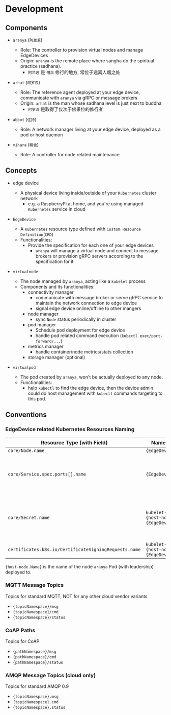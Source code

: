 # Development

## Components

- `aranya` (`阿兰若`)
  - Role: The controller to provision virtual nodes and manage EdgeDevices
  - Origin: `aranya` is the remote place where sangha do the spiritual practice (sadhana).
    - `阿兰若` 是 `僧众` 修行的地方, 常位于远离人烟之处

- `arhat` (`阿罗汉`)
  - Role: The reference agent deployed at your edge device, communicate with `aranya` via gRPC or message brokers
  - Origin: `arhat` is the man whose sadhana level is just next to buddha
    - `阿罗汉` 是取得了仅次于佛果位的修行者

- `abbot` (`住持`)
  - Role: A network manager living at your edge device, deployed as a pod or host daemon

- `vihara` (`精舍`)
  - Role: A controller for node related maintenance

## Concepts

- edge device
  - A physical device living inside/outside of your `Kubernetes` cluster network
    - e.g. a RaspberryPi at home, and you're using managed `Kubernetes` service in cloud

- `EdgeDevice`
  - A `Kubernetes` resource type defined with `Custom Resource Definition`(`CRD`)
  - Functionalities:
    - Provide the specification for each one of your edge devices
      - `aranya` will manage a virtual node and connect to message brokers or provision gRPC servers according to the specification for it

- `virtualnode`
  - The node managed by `aranya`, acting like a `kubelet` process
  - Components and its functionalities:
    - connectivity manager
      - communicate with message broker or serve gRPC service to maintain the network connection to edge device
      - signal edge device online/offline to other mangers
    - node manager
      - sync `Node` status periodically in cluster
    - pod manager
      - Schedule pod deployment for edge device
      - handle pod related command execution (`kubectl exec/port-forward/...`)
    - metrics manager
      - handle container/node metrics/stats collection
    - storage manager (optional)

- `virtualpod`
  - The pod created by `aranya`, won't be actually deployed to any node.
  - Functionalities:
    - help `kubectl` to find the edge device, then the device admin could do host management with `kubectl` commands targeting to this pod.

## Conventions

### EdgeDevice related Kubernetes Resources Naming

| Resource Type (with Field)                            | Name Format                                      | Note                                                   |
| ----------------------------------------------------- | ------------------------------------------------ | ------------------------------------------------------ |
| `core/Node.name`                                      | `{EdgeDevice.Name}`                              |                                                        |
| `core/Service.spec.ports[].name`                      | `{EdgeDevice.Name}`                              | only applies to service for grpc based clients         |
| `core/Secret.name`                                    | `kubelet-tls.{host-node.Name}.{EdgeDevice.Name}` | used to cache generated kubelet cert for fast recreate |
| `certificates.k8s.io/CertificateSigningRequests.name` | `kubelet-tls.{host-node.Name}.{EdgeDevice.Name}` |                                                        |

`{host-node.Name}` is the name of the node `aranya` Pod (with leadership) deployed to.

### MQTT Message Topics

Topics for standard MQTT, NOT for any other cloud vendor variants

- `{topicNamespace}/msg`
- `{topicNamespace}/cmd`
- `{topicNamespace}/status`

### CoAP Paths

Topics for CoAP

- `{pathNamespace}/msg`
- `{pathNamespace}/cmd`
- `{pathNamespace}/status`

### AMQP Message Topics (cloud only)

Topics for standard AMQP 0.9

- `{topicNamespace}.msg`
- `{topicNamespace}.cmd`
- `{topicNamespace}.status`
